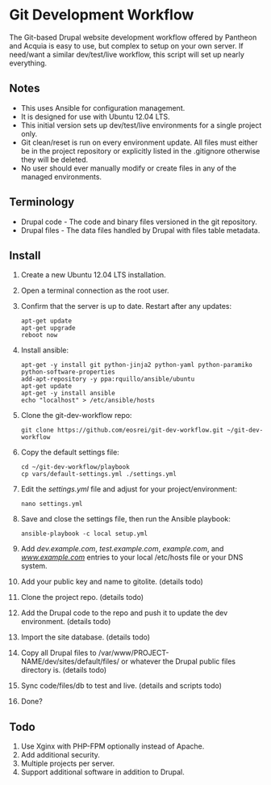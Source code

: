 Git Development Workflow
========================

The Git-based Drupal website development workflow offered by Pantheon and
Acquia is easy to use, but complex to setup on your own server. If need/want a
similar dev/test/live workflow, this script will set up nearly everything.

Notes
-----
* This uses Ansible for configuration management.
* It is designed for use with Ubuntu 12.04 LTS.
* This initial version sets up dev/test/live environments for a single project
  only.
* Git clean/reset is run on every environment update. All files must either be
  in the project repository or explicitly listed in the .gitignore otherwise
  they will be deleted.
* No user should ever manually modify or create files in any of the managed
  environments.

Terminology
-----------
* Drupal code - The code and binary files versioned in the git repository.
* Drupal files - The data files handled by Drupal with files table metadata.

Install
-------
1.  Create a new Ubuntu 12.04 LTS installation.
2.  Open a terminal connection as the root user.
3.  Confirm that the server is up to date. Restart after any updates:

        apt-get update
        apt-get upgrade
        reboot now

4.  Install ansible:

        apt-get -y install git python-jinja2 python-yaml python-paramiko python-software-properties
        add-apt-repository -y ppa:rquillo/ansible/ubuntu
        apt-get update
        apt-get -y install ansible
        echo "localhost" > /etc/ansible/hosts

5.  Clone the git-dev-workflow repo:

        git clone https://github.com/eosrei/git-dev-workflow.git ~/git-dev-workflow

6.  Copy the default settings file:

        cd ~/git-dev-workflow/playbook
        cp vars/default-settings.yml ./settings.yml

7.  Edit the *settings.yml* file and adjust for your project/environment:

        nano settings.yml

8.  Save and close the settings file, then run the Ansible playbook:

        ansible-playbook -c local setup.yml

9.  Add *dev.example.com*, *test.example.com*, *example.com*, and *www.example.com* entries
    to your local /etc/hosts file or your DNS system.
10. Add your public key and name to gitolite. (details todo)
11. Clone the project repo. (details todo)
12. Add the Drupal code to the repo and push it to update the dev environment. (details todo)
13. Import the site database. (details todo)
14. Copy all Drupal files to /var/www/PROJECT-NAME/dev/sites/default/files/ or whatever the
    Drupal public files directory is. (details todo)
15. Sync code/files/db to test and live. (details and scripts todo)
16. Done?


Todo
----
1. Use Xginx with PHP-FPM optionally instead of Apache.
2. Add additional security.
3. Multiple projects per server.
4. Support additional software in addition to Drupal.
